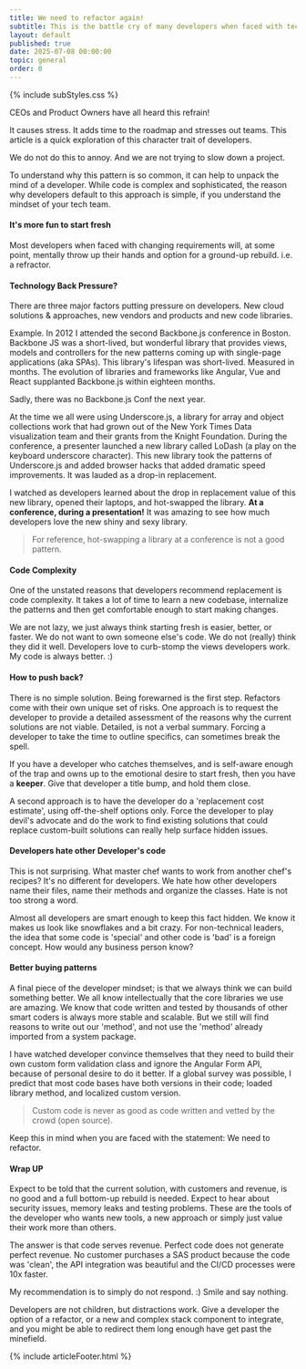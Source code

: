 ```yaml
---
title: We need to refactor again!
subtitle: This is the battle cry of many developers when faced with technology changes, recurring bugs, or scaling issues. 
layout: default
published: true
date: 2025-07-08 00:00:00
topic: general
order: 0
---
```

 
{% include subStyles.css %}

CEOs and Product Owners have all heard this refrain!

It causes stress. It adds time to the roadmap and stresses out teams. This article is a quick exploration of this character trait of developers.

We do not do this to annoy. And we are not trying to slow down a project.

To understand why this pattern is so common, it can help to unpack the mind of a developer. While code is complex and sophisticated, the reason
why developers default to this approach is simple, if you understand the mindset of your tech team.

#### It's more fun to start fresh

Most developers when faced with changing requirements will, at some point, mentally throw up their hands and option for a ground-up rebuild. i.e. a refractor.

#### Technology Back Pressure?

There are three major factors putting pressure on developers. New cloud solutions & approaches, new vendors and products and new code libraries.

Example. In 2012 I attended the second Backbone.js conference in Boston. Backbone JS was a short-lived, but wonderful library that provides views,
models and controllers for the new patterns coming up with single-page applications (aka SPAs). This library's lifespan was short-lived. Measured
in months. The evolution of libraries and frameworks like Angular, Vue and React supplanted Backbone.js within eighteen months.

Sadly, there was no Backbone.js Conf the next year.

At the time we all were using Underscore.js, a library for array and object collections work that had grown out of the New York Times Data visualization
team and their grants from the Knight Foundation. During the conference, a presenter launched a new library called LoDash (a play on the keyboard
underscore character). This new library took the patterns of Underscore.js and added browser hacks that added dramatic speed improvements. It was
lauded as a drop-in replacement.

I watched as developers learned about the drop in replacement value of this new library, opened their laptops, and hot-swapped the library. <b>At a conference,
during a presentation!</b> It was amazing to see how much developers love the new shiny and sexy library.

> For reference, hot-swapping a library at a conference is not a good pattern.

#### Code Complexity

One of the unstated reasons that developers recommend replacement is code complexity. It takes a lot of time to learn a new codebase, internalize
the patterns and then get comfortable enough to start making changes.

We are not lazy, we just always think starting fresh is easier, better, or faster. We do not want to own someone else's code. We do not
(really) think they did it well. Developers love to curb-stomp the views developers work. My code is always better. :)

#### How to push back?

There is no simple solution. Being forewarned is the first step. Refactors come with their own unique set of risks. One approach is to request the
developer to provide a detailed assessment of the reasons why the current solutions are not viable. Detailed, is not a verbal summary. Forcing a
developer to take the time to outline specifics, can sometimes break the spell.

If you have a developer who catches themselves, and is self-aware enough of the trap and owns up to the emotional desire to start fresh, then you
have a <b>keeper</b>. Give that developer a title bump, and hold them close.

A second approach is to have the developer do a 'replacement cost estimate', using off-the-shelf options only. Force the developer to play devil's
advocate and do the work to find existing solutions that could replace custom-built solutions can really help surface hidden issues.

#### Developers hate other Developer's code

This is not surprising. What master chef wants to work from another chef's recipes? It's no different for developers. We hate how other developers
name their files, name their methods and organize the classes. Hate is not too strong a word.

Almost all developers are smart enough to keep this fact hidden. We know it makes us look like snowflakes and a bit crazy. For non-technical
leaders, the idea that some code is 'special' and other code is 'bad' is a foreign concept. How would any business person know?

#### Better buying patterns

A final piece of the developer mindset; is that we always think we can build something better. We all know intellectually that the core libraries
we use are amazing. We know that code written and tested by thousands of other smart coders is always more stable and scalable. But we still will find
reasons to write out our 'method', and not use the 'method' already imported from a system package.

I have watched developer convince themselves that they need to build their own custom form validation class and ignore the Angular Form API, because
of personal desire to do it better. If a global survey was possible, I predict that most code bases have both versions in their code; loaded library method,
and localized custom version.

> Custom code is never as good as code written and vetted by the crowd (open source).

Keep this in mind when you are faced with the statement: We need to refactor.

#### Wrap UP

Expect to be told that the current solution, with customers and revenue, is no good and a full bottom-up rebuild is needed. Expect to hear about security
issues, memory leaks and testing problems. These are the tools of the developer who wants new tools, a new approach or simply just value their work more
than others.

The answer is that code serves revenue. Perfect code does not generate perfect revenue. No customer purchases a SAS product because the code was 'clean',
the API integration was beautiful and the CI/CD processes were 10x faster.

My recommendation is to simply do not respond. :) Smile and say nothing.

Developers are not children, but distractions work. Give a developer the option of a refactor, or a new and complex stack component to integrate, and you might
be able to redirect them long enough have get past the minefield.

{% include articleFooter.html %}